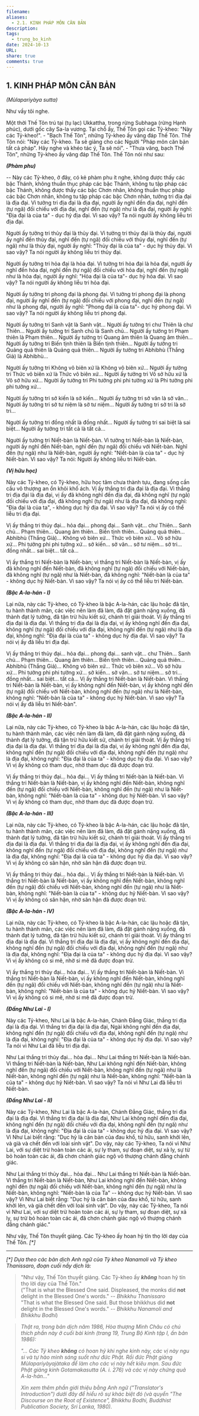 ```yaml
---
filename: 
aliases:
  - 2.1. KINH PHÁP MÔN CĂN BẢN
description: 
tags:
  - trung_bo_kinh
date: 2024-10-13
URL: 
share: true
comments: true
---
```

## 1. KINH PHÁP MÔN CĂN BẢN  
_(Mùlapariyàya sutta)_

Như vầy tôi nghe.

Một thời Thế Tôn trú tại (tụ lạc) Ukkattha, trong rừng Subhaga (rừng Hạnh phúc), dưới gốc cây Sa-la vương. Tại chỗ ấy, Thế Tôn gọi các Tỷ-kheo: "Này các Tỷ-kheo!". - "Bạch Thế Tôn", những Tỷ-kheo ấy vâng đáp Thế Tôn. Thế Tôn nói: "Này các Tỷ-kheo. Ta sẽ giảng cho các Người "Pháp môn căn bản tất cả pháp". Hãy nghe và khéo tác ý, Ta sẽ nói". - "Thưa vâng, bạch Thế Tôn", những Tỷ-kheo ấy vâng đáp Thế Tôn. Thế Tôn nói như sau:

**_(Phàm phu)_**

-- Này các Tỷ-kheo, ở đây, có kẻ phàm phu ít nghe, không được thấy các bậc Thánh, không thuần thục pháp các bậc Thánh, không tu tập pháp các bậc Thánh, không được thấy các bậc Chơn nhân, không thuần thục pháp các bậc Chơn nhân, không tu tập pháp các bậc Chơn nhân, tưởng tri địa đại là địa đại. Vì tưởng tri địa đại là địa đại, người ấy nghĩ đến địa đại, nghĩ đến (tự ngã) đối chiếu với địa đại, nghĩ đến (tự ngã) như là địa đại, người ấy nghĩ: "Ðịa đại là của ta" - dục hỷ địa đại. Vì sao vậy? Ta nói người ấy không liễu tri địa đại.

Người ấy tưởng tri thủy đại là thủy đại. Vì tưởng tri thủy đại là thủy đại, người ấy nghĩ đến thủy đại, nghĩ đến (tự ngã) đối chiếu với thủy đại, nghĩ đến (tự ngã) như là thủy đại, người ấy nghĩ: "Thủy đại là của ta" - dục hỷ thủy đại. Vì sao vậy? Ta nói người ấy không liễu tri thủy đại.

Người ấy tưởng tri hỏa đại là hỏa đại. Vì tưởng tri hỏa đại là hỏa đại, người ấy nghĩ đến hỏa đại, nghĩ đến (tự ngã) đối chiếu với hỏa đại, nghĩ đến (tự ngã) như là hỏa đại, người ấy nghĩ: "Hỏa đại là của ta"- dục hỷ hỏa đại. Vì sao vậy? Ta nói người ấy không liễu tri hỏa đại.

Người ấy tưởng tri phong đại là phong đại. Vì tưởng tri phong đại là phong đại, người ấy nghĩ đến (tự ngã) đối chiếu với phong đại, nghĩ đến (tự ngã) như là phong đại, người ấy nghĩ: "Phong đại là của ta"- dục hỷ phong đại. Vì sao vậy? Ta nói người ấy không liễu tri phong đại.

Người ấy tưởng tri Sanh vật là Sanh vật... Người ấy tưởng tri chư Thiên là chư Thiên... Người ấy tưởng tri Sanh chủ là Sanh chủ... Người ấy tưởng tri Phạm thiên là Phạm thiên... Người ấy tưởng tri Quang âm thiên là Quang âm thiên... Người ấy tưởng tri Biến tịnh thiên là Biến tịnh thiên... Người ấy tưởng tri Quảng quả thiên là Quảng quả thiên... Người ấy tưởng tri Abhibhù (Thắng Giả) là Abhibhù...

Người ấy tưởng tri Không vô biên xứ là Không vô biên xứ... Người ấy tưởng tri Thức vô biên xứ là Thức vô biên xứ... Người ấy tưởng tri Vô sở hữu xứ là Vô sở hữu xứ... Người ấy tưởng tri Phi tưởng phi phi tưởng xứ là Phi tưởng phi phi tưởng xứ...

Người ấy tưởng tri sở kiến là sở kiến... Người ấy tưởng tri sở văn là sở văn... Người ấy tưởng tri sở tư niệm là sở tư niệm... Người ấy tưởng tri sở tri là sở tri...

Người ấy tưởng tri đồng nhất là đồng nhất... Người ấy tưởng tri sai biệt là sai biệt... Người ấy tưởng tri tất cả là tất cả...

Người ấy tưởng tri Niết-bàn là Niết-bàn. Vì tưởng tri Niết-bàn là Niết-bàn, người ấy nghĩ đến Niết-bàn, nghĩ đến (tự ngã) đối chiếu với Niết-bàn. Nghĩ đến (tự ngã) như là Niết-bàn, người ấy nghĩ: "Niết-bàn là của ta" - dục hỷ Niết-bàn. Vì sao vậy? Ta nói: Người ấy không liễu tri Niết-bàn.

**_(Vị hữu học)_**

Này các Tỷ-kheo, có Tỷ-kheo, hữu học tâm chưa thành tựu, đang sống cần cầu vô thượng an ổn khỏi khổ ách. Vị ấy thắng tri địa đại là địa đại. Vì thắng tri địa đại là địa đại, vị ấy đã không nghĩ đến địa đại, đã không nghĩ (tự ngã) đối chiếu với địa đại, đã không nghĩ (tự ngã) như là địa đại, đã không nghĩ: "Ðịa đại là của ta", - không dục hỷ địa đại. Vì sao vậy? Ta nói vị ấy có thể liễu tri địa đại.

Vị ấy thắng tri thủy đại... hỏa đại... phong đại... Sanh vật... chư Thiên... Sanh chủ... Phạm thiên... Quang âm thiên... Biến tịnh thiên... Quảng quả thiên... Abhibhù (Thắng Giả)... Không vô biên xứ... Thức vô biên xứ... Vô sở hữu xứ... Phi tưởng phi phi tưởng xứ... sở kiến... sở văn... sở tư niệm... sở tri... đồng nhất... sai biệt... tất cả...

Vị ấy thắng tri Niết-bàn là Niết-bàn; vì thắng tri Niết-bàn là Niết-bàn, vị ấy đã không nghĩ đến Niết-bàn, đã không nghĩ (tự ngã) đối chiếu với Niết-bàn, đã không nghĩ (tự ngã) như là Niết-bàn, đã không nghĩ: "Niết-bàn là của ta" - không dục hỷ Niết-bàn. Vì sao vậy? Ta nói vị ấy có thể liễu tri Niết-bàn.

**_(Bậc A-la-hán - I)_**

Lại nữa, này các Tỷ-kheo, có Tỷ-kheo là bậc A-la-hán, các lậu hoặc đã tận, tu hành thành mãn, các việc nên làm đã làm, đã đặt gánh nặng xuống, đã thành đạt lý tưởng, đã tận trừ hữu kiết sử, chánh trí giải thoát. Vị ấy thắng tri địa đại là địa đại. Vì thắng tri địa đại là địa đại, vị ấy không nghĩ đến địa đại, không nghĩ (tự ngã) đối chiếu với địa đại, không nghĩ đến (tự ngã) như là địa đại, không nghĩ: "Ðịa đại là của ta" - không dục hỷ địa đại. Vì sao vậy? Ta nói vị ấy đã liễu tri địa đại.

Vị ấy thắng tri thủy đại... hỏa đại... phong đại... sanh vật... chư Thiên... Sanh chủ... Phạm thiên... Quang âm thiên... Biến tịnh thiên... Quảng quả thiên... Abhibhù (Thắng Giả)... Không vô biên xứ... Thức vô biên xứ... Vô sở hữu xứ... Phi tưởng phi phi tưởng xứ... sở kiến... sở văn... sở tư niệm... sở tri... đồng nhất... sai biệt... tất cả... Vị ấy thắng tri Niết-bàn là Niết-bàn. Vì thắng tri Niết-bàn là Niết-bàn, vị ấy không nghĩ đến Niết-bàn, vị ấy không nghĩ đến (tự ngã) đối chiếu với Niết-bàn, không nghĩ đến (tự ngã) như là Niết-bàn, không nghĩ: "Niết-bàn là của ta" - không dục hỷ Niết-bàn. Vì sao vậy? Ta nói vị ấy đã liễu tri Niết-bàn".

**_(Bậc A-la-hán - II)_**

Lại nữa, này các Tỷ-kheo, có Tỷ-kheo là bậc A-la-hán, các lậu hoặc đã tận, tu hành thành mãn, các việc nên làm đã làm, đã đặt gánh nặng xuống, đã thành đạt lý tưởng, đã tận trừ hữu kiết sử, chánh trí giải thoát. Vị ấy thắng tri địa đại là địa đại. Vì thắng trí địa đại là địa đại, vị ấy không nghĩ đến địa đại, không nghĩ đến (tự ngã) đối chiếu với địa đại, không nghĩ đến (tự ngã) như là địa đại, không nghĩ: "Ðịa đại là của ta" - không dục hỷ địa đại. Vì sao vậy? Vì vị ấy không có tham dục, nhờ tham dục đã được đoạn trừ.

Vị ấy thắng tri thủy đại... hỏa đại... Vị ấy thắng tri Niết-bàn là Niết-bàn. Vì thắng tri Niết-bàn là Niết-bàn, vị ấy không nghĩ đến Niết-bàn, không nghĩ đến (tự ngã) đối chiếu với Niết-bàn, không nghĩ đến (tự ngã) như là Niết-bàn, không nghĩ: "Niết-bàn là của ta" - không dục hỷ Niết-bàn. Vì sao vậy? Vì vị ấy không có tham dục, nhờ tham dục đã được đoạn trừ.

**_(Bậc A-la-hán - III)_**

Lại nữa, này các Tỷ-kheo, có Tỷ-kheo là bậc A-la-hán, các lậu hoặc đã tận, tu hành thành mãn, các việc nên làm đã làm, đã đặt gánh nặng xuống, đã thành đạt lý tưởng, đã tận trừ hữu kiết sử, chánh trí giải thoát. Vị ấy thắng tri địa đại là địa đại. Vì thắng tri địa đại là địa đại, vị ấy không nghĩ đến địa đại, không nghĩ đến (tự ngã) đối chiếu với địa đại, không nghĩ đến (tự ngã) như là địa đại, không nghĩ: "Ðịa đại là của ta" - không dục hỷ địa đại. Vì sao vậy? Vì vị ấy không có sân hận, nhờ sân hận đã được đoạn trừ.

Vị ấy thắng tri thủy đại... hỏa đại... Vị ấy thắng tri Niết-bàn là Niết-bàn. Vì thắng tri Niết-bàn là Niết-bàn, vị ấy không nghĩ đến Niết-bàn, không nghĩ đến (tự ngã) đối chiếu với Niết-bàn, không nghĩ đến (tự ngã) như là Niết-bàn, không nghĩ: "Niết-bàn là của ta" - không dục hỷ Niết-bàn. Vì sao vậy? Vì vị ấy không có sân hận, nhờ sân hận đã được đoạn trừ.

**_(Bậc A-la-hán - IV)_**

Lại nữa, này các Tỷ-kheo, có Tỷ-kheo là bậc A-la-hán, các lậu hoặc đã tận, tu hành thành mãn, các việc nên làm đã làm, đã đặt gánh nặng xuống, đã thành đạt lý tưởng, đã tận trừ hữu kiết sử, chánh trí giải thoát. Vị ấy thắng tri địa đại là địa đại. Vì thắng trí địa đại là địa đại, vị ấy không nghĩ đến địa đại, không nghĩ đến (tự ngã) đối chiếu với địa đại, không nghĩ đến (tự ngã) như là địa đại, không nghĩ: "Ðịa đại là của ta" - không dục hỷ địa đại. Vì sao vậy? Vì vị ấy không có si mê, nhờ si mê đã được đoạn trừ.

Vị ấy thắng tri thủy đại... hỏa đại... Vị ấy thắng tri Niết-bàn là Niết-bàn. Vì thắng tri Niết-bàn là Niết-bàn, vị ấy không nghĩ đến Niết-bàn, không nghĩ đến (tự ngã) đối chiếu với Niết-bàn, không nghĩ đến (tự ngã) như là Niết-bàn, không nghĩ: "Niết-bàn là của ta" - không dục hỷ Niết-bàn. Vì sao vậy? Vì vị ấy không có si mê, nhờ si mê đã được đoạn trừ.

**_(Ðấng Như Lai - I)_**

Này các Tỷ-kheo, Như Lai là bậc A-la-hán, Chánh Ðẳng Giác, thắng tri địa đại là địa đại. Vì thắng tri địa đại là địa đại, Ngài không nghĩ đến địa đại, không nghĩ đến (tự ngã) đối chiếu với địa đại, không nghĩ đến (tự ngã) như là địa đại, không nghĩ: "Ðịa đại là của ta" - không dục hỷ địa đại. Vì sao vậy? Ta nói vì Như Lai đã liễu tri địa đại.

Như Lai thắng tri thủy đại... hỏa đại... Như Lai thắng tri Niết-bàn là Niết-bàn. Vì thắng tri Niết-bàn là Niết-bàn, Như Lai không nghĩ đến Niết-bàn, không nghĩ đến (tự ngã) đối chiếu với Niết-bàn, không nghĩ đến (tự ngã) như là Niết-bàn, không nghĩ đến (tự ngã) như là Niết-bàn, không nghĩ: "Niết-bàn là của ta" - không dục hỷ Niết-bàn. Vì sao vậy? Ta nói vì Như Lai đã liễu tri Niết-bàn.

**_(Ðấng Như Lai - II)_**

Này các Tỷ-kheo, Như Lai là bậc A-la-hán, Chánh Ðẳng Giác, thắng tri địa đại là địa đại. Vì thắng tri địa đại là địa đại, Như Lai không nghĩ đến địa đại, không nghĩ đến (tự ngã) đối chiếu với địa đại, không nghĩ đến (tự ngã) như là địa đại, không nghĩ: "Ðịa đại là của ta" - không dục hỷ địa đại. Vì sao vậy? Vì Như Lai biết rằng: "Dục hỷ là căn bản của đau khổ, từ hữu, sanh khởi lên, và già và chết đến với loài sinh vật". Do vậy, này các Tỷ-kheo, Ta nói vì Như Lai, với sự diệt trừ hoàn toàn các ái, sự ly tham, sự đoạn diệt, sự xả ly, sự từ bỏ hoàn toàn các ái, đã chơn chánh giác ngộ vô thượng chánh đẳng chánh giác.

Như Lai thắng tri thủy đại... hỏa đại... Như Lai thắng tri Niết-bàn là Niết-bàn. Vì thắng tri Niết-bàn là Niết-bàn, Như Lai không nghĩ đến Niết-bàn, không nghĩ đến (tự ngã) đối chiếu với Niết-bàn, không nghĩ đến (tự ngã) như là Niết-bàn, không nghĩ: "Niết-bàn là của Ta" -- không dục hỷ Niết-bàn. Vì sao vậy? Vì Như Lai biết rằng: "Dục hỷ là căn bản của đau khổ, từ hữu, sanh khởi lên, và già chết đến với loài sinh vật". Do vậy, này các Tỷ-kheo, Ta nói vì Như Lai, với sự diệt trừ hoàn toàn các ái, sự ly tham, sự đoạn diệt, sự xả ly, sự trừ bỏ hoàn toàn các ái, đã chơn chánh giác ngộ vô thượng chánh đẳng chánh giác."

Như vậy, Thế Tôn thuyết giảng. Các Tỷ-kheo ấy hoan hỷ tín thọ lời dạy của Thế Tôn. _[*]_

---

_[*] Dựa theo các bản dịch Anh ngữ của Tỳ kheo Nanamoli và Tỳ kheo Thanissaro, đoạn cuối nầy dịch là:_

> "Như vậy, Thế Tôn thuyết giảng. Các Tỷ-kheo ấy **_không_** hoan hỷ tín thọ lời dạy của Thế Tôn."  
> ("That is what the Blessed One said. Displeased, the monks did **not** delight in the Blessed One's words." -- _Bhikkhu Thanissaro_  
> "That is what the Blessed One said. But those bhikkhus did **not** delight in the Blessed One's words." -- _Bhikkhu Nanamoli and Bhikkhu Bodhi_)

> _Thật ra, trong bản dịch năm 1986, Hòa thượng Minh Châu có chú thích phần này ở cuối bài kinh (trang 19, Trung Bộ Kinh tập I, ấn bản 1986):_
> 
> _"... Các Tỷ kheo_ **_không_** _có hoan hỷ khi nghe kinh này, các vị này ngu si và tự hào mình sáng suốt như đức Phật. Rồi đức Phật giảng Mùlapariyàyajàtaka để làm cho các vị này hết kiêu mạn. Sau đức Phật giảng kinh Gotamakasutta (A. i. 276) và các vị này chứng quả A-la-hán..."_
> 
> _Xin xem thêm phần giới thiệu bằng Anh ngữ ("Translator's Introduction") dưới đây để hiểu rõ sự khác biệt đó (và quyển "The Discourse on the Root of Existence", Bhikkhu Bodhi, Buddhist Publication Society, Sri Lanka, 1980)._